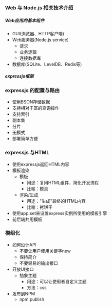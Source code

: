 ### Web 与 Node.js 相关技术介绍

##### Web应用的基本组件
- GUI(浏览器、HTTP客户端)
- Web服务器(Node.js service)
    - 请求
    - 业务逻辑
    - 连接数据库
- 数据库(SQLite、LevelDB、Redis等)

##### expressjs框架

### expressjs 的配置与路由
- 使用BSON存储数据
- 支持相对丰富的查询操作
- 支持索引
- 副本集
- 分片
- 无模式
- 部署简单方便

### expressjs 与HTML
- 使用expressjs返回HTML内容
- 模板渲染
    - 模板
        - 用途：复用HTML组件，简化开发流程
        - 比喻：模具
    - 渲染/生成
        - 用途："生成"最终的HTML内容
        - 比喻：拷饼干
- 使用app.set来设置express实例所使用的模板引擎
- 前后端共用模板

### 模组化
- 如何设计API
    - 不要让用户使用关键字new
    - 保持简介
    - 不要轻易的输出接口
- 开放UI接口
    - 抽象主题
        - 用途：可以让使用者自定义主题
        - 方法：css
- 发布到NPM
    - npm publish

